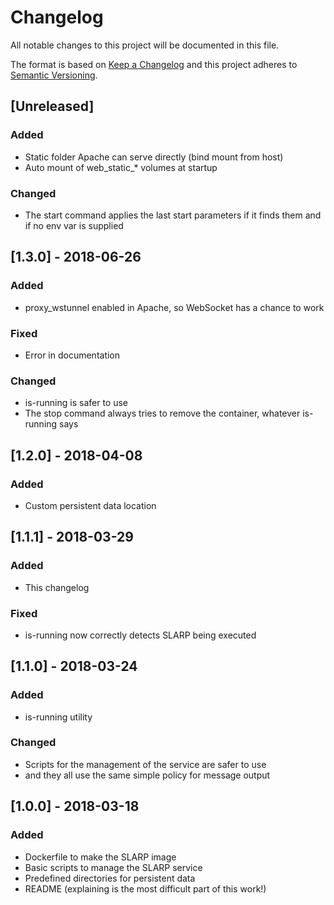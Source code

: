 # Changelog

All notable changes to this project will be documented in this file.

The format is based on [Keep a Changelog](https://keepachangelog.com/en/1.0.0/)
and this project adheres to [Semantic Versioning](https://semver.org/spec/v2.0.0.html).


## [Unreleased]

### Added

- Static folder Apache can serve directly (bind mount from host)
- Auto mount of web_static_* volumes at startup

### Changed

- The start command applies the last start parameters if it finds them and if no env var is supplied


## [1.3.0] - 2018-06-26

### Added

- proxy_wstunnel enabled in Apache, so WebSocket has a chance to work

### Fixed

- Error in documentation

### Changed

- is-running is safer to use
- The stop command always tries to remove the container, whatever is-running says


## [1.2.0] - 2018-04-08

### Added

- Custom persistent data location


## [1.1.1] - 2018-03-29

### Added

- This changelog

### Fixed

- is-running now correctly detects SLARP being executed


## [1.1.0] - 2018-03-24

### Added

- is-running utility

### Changed

- Scripts for the management of the service are safer to use
- and they all use the same simple policy for message output


## [1.0.0] - 2018-03-18

### Added

- Dockerfile to make the SLARP image
- Basic scripts to manage the SLARP service
- Predefined directories for persistent data
- README (explaining is the most difficult part of this work!)
